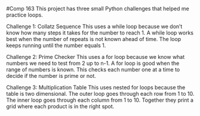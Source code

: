 #Comp 163
This project has three small Python challenges that helped me practice loops.

Challenge 1: Collatz Sequence
This uses a while loop because we don’t know how many steps it takes for the number to reach 1. 
A while loop works best when the number of repeats is not known ahead of time. 
The loop keeps running until the number equals 1.

Challenge 2: Prime Checker
This uses a for loop because we know what numbers we need to test from 2 up to n-1. 
A for loop is good when the range of numbers is known. 
This checks each number one at a time to decide if the number is prime or not.

Challenge 3: Multiplication Table
This uses nested for loops because the table is two dimensional. 
The outer loop goes through each row from 1 to 10. 
The inner loop goes through each column from 1 to 10. 
Together they print a grid where each product is in the right spot.